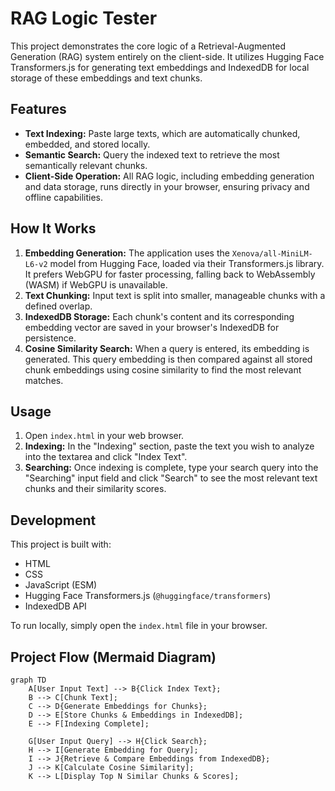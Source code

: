 # RAG Logic Tester

This project demonstrates the core logic of a Retrieval-Augmented Generation (RAG) system entirely on the client-side. It utilizes Hugging Face Transformers.js for generating text embeddings and IndexedDB for local storage of these embeddings and text chunks.

## Features

- **Text Indexing:** Paste large texts, which are automatically chunked, embedded, and stored locally.
- **Semantic Search:** Query the indexed text to retrieve the most semantically relevant chunks.
- **Client-Side Operation:** All RAG logic, including embedding generation and data storage, runs directly in your browser, ensuring privacy and offline capabilities.

## How It Works

1.  **Embedding Generation:** The application uses the `Xenova/all-MiniLM-L6-v2` model from Hugging Face, loaded via their Transformers.js library. It prefers WebGPU for faster processing, falling back to WebAssembly (WASM) if WebGPU is unavailable.
2.  **Text Chunking:** Input text is split into smaller, manageable chunks with a defined overlap.
3.  **IndexedDB Storage:** Each chunk's content and its corresponding embedding vector are saved in your browser's IndexedDB for persistence.
4.  **Cosine Similarity Search:** When a query is entered, its embedding is generated. This query embedding is then compared against all stored chunk embeddings using cosine similarity to find the most relevant matches.

## Usage

1.  Open `index.html` in your web browser.
2.  **Indexing:** In the "Indexing" section, paste the text you wish to analyze into the textarea and click "Index Text".
3.  **Searching:** Once indexing is complete, type your search query into the "Searching" input field and click "Search" to see the most relevant text chunks and their similarity scores.

## Development

This project is built with:

-   HTML
-   CSS
-   JavaScript (ESM)
-   Hugging Face Transformers.js (`@huggingface/transformers`)
-   IndexedDB API

To run locally, simply open the `index.html` file in your browser.

## Project Flow (Mermaid Diagram)

```mermaid
graph TD
    A[User Input Text] --> B{Click Index Text};
    B --> C[Chunk Text];
    C --> D{Generate Embeddings for Chunks};
    D --> E[Store Chunks & Embeddings in IndexedDB];
    E --> F[Indexing Complete];

    G[User Input Query] --> H{Click Search};
    H --> I[Generate Embedding for Query];
    I --> J{Retrieve & Compare Embeddings from IndexedDB};
    J --> K[Calculate Cosine Similarity];
    K --> L[Display Top N Similar Chunks & Scores];
```